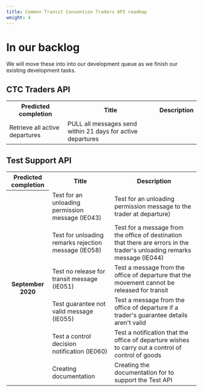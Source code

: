 ```yaml
---
title: Common Transit Convention Traders API roadmap
weight: 4
---
```


# In our backlog


We will move these into into our development queue as we finish our existing development tasks.

## CTC Traders API    

<html>
<table>
  <tr>
    <th>Predicted completion</th>
    <th>Title</th>
    <th>Description</th>
  </tr>
  <tr>
    <td>Retrieve all active departures</td>
    <td>PULL all messages send within 21 days for active departures</td>
  </tr>
</table>
</html>

## Test Support API

<html>
<table>
  <tr>
    <th>Predicted completion</th>
    <th>Title</th>
    <th>Description</th>
  </tr>
  <tr>
    <th rowspan="8"> September 2020</th>
    <td>Test for an unloading permission message (IE043)</td>
    <td>Test for an unloading permission message to the trader at departure)</td>
   </tr>
    <tr>
    <td>Test for unloading remarks rejection message (IE058)</td>
    <td>Test for a message from the office of destination that there are errors in the trader's unloading remarks message (IE044)</td>
    </tr>
    <tr>
    <td>Test no release for transit message (IE051)</td>
    <td>Test a message from the office of departure that the movement cannot be released for transit</td>
    </tr>
    <tr>
    <td>Test guarantee not valid message (IE055)</td>
    <td>Test a message from the office of departure if a trader's guarantee details aren't valid</td>
  </tr>
  <tr>
    <td>Test a control decision notification (IE060)</td>
    <td>Test a notification that the office of departure wishes to carry out a control of control of goods</td>
  </tr>
  <tr>
    <td>Creating documentation</td>
    <td>Creating the documentation for to support the Test API</td>
  </tr>
</table>
</html>
